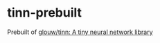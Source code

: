 tinn-prebuilt
=============
Prebuilt of [glouw/tinn: A tiny neural network library](https://github.com/glouw/tinn)
